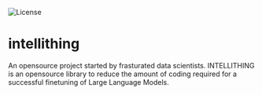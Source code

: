 ![License](https://img.shields.io/github/license/Saeidjamali/intellithing)


# intellithing

An opensource project started by frasturated data scientists. INTELLITHING is an opensource library to reduce the amount of coding required for a successful finetuning of Large Language Models. 
